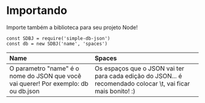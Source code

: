# Importando

Importe também a biblioteca para seu projeto Node!

```text
const SDBJ = require('simple-db-json')
const db = new SDBJ('name', 'spaces')
```

| Name | Spaces |
| :--- | :--- |
| O parametro "name" é o nome do JSON que você vai querer! Por exemplo: db ou db.json | Os espaços que o JSON vai ter para cada edição do JSON... é recomendado colocar \t, vai ficar mais bonito! :\) |

